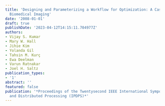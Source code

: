 ```yaml
---
title: 'Designing and Parameterizing a Workflow for Optimization: A Case Study in
  Biomedical Imaging'
date: '2008-01-01'
draft: true
publishDate: '2023-04-12T14:15:11.704977Z'
authors:
- Vijay S. Kumar
- Mary W. Hall
- Jihie Kim
- Yolanda Gil
- Tahsin M. Kurç
- Ewa Deelman
- Varun Ratnakar
- Joel H. Saltz
publication_types:
- '1'
abstract: ''
featured: false
publication: '*Proceedings of the Twentysecond IEEE International Symposium on Parallel
  and Distributed Processing (IPDPS)*'
---
```


